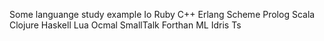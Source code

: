 Some languange study example
Io
Ruby
C++
Erlang
Scheme
Prolog
Scala
Clojure
Haskell
Lua
Ocmal
SmallTalk
Forthan
ML
Idris
Ts
